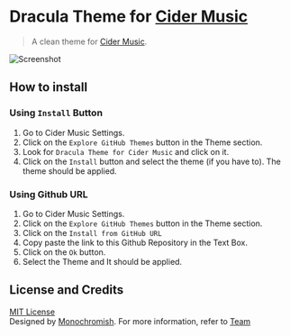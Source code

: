 # Dracula Theme for [Cider Music](https://cider.sh)

> A clean theme for [Cider Music](https://cider.sh).

![Screenshot](https://user-images.githubusercontent.com/79590499/154442350-fefbbe03-7c71-410b-a249-9ca31a282790.png)

## How to install
### Using `Install` Button
1. Go to Cider Music Settings.
2. Click on the `Explore GitHub Themes` button in the Theme section.
3. Look for `Dracula Theme for Cider Music` and click on it.
4. Click on the `Install` button and select the theme (if you have to). The theme should be applied.


### Using Github URL
1. Go to Cider Music Settings.
2. Click on the `Explore GitHub Themes` button in the Theme section.
3. Click on the `Install from GitHub URL`
4. Copy paste the link to this Github Repository in the Text Box.
5. Click on the `Ok` button.
6. Select the Theme and It should be applied.

## License and Credits

[MIT License](./LICENSE)
<br>
Designed by [Monochromish](https://github.com/Monochromish). For more information, refer to [Team](./TEAM.md)
